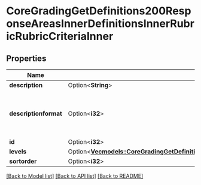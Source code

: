 # CoreGradingGetDefinitions200ResponseAreasInnerDefinitionsInnerRubricRubricCriteriaInner

## Properties

Name | Type | Description | Notes
------------ | ------------- | ------------- | -------------
**description** | Option<**String**> | description | [optional]
**descriptionformat** | Option<**i32**> | description format (1 = HTML, 0 = MOODLE, 2 = PLAIN, or 4 = MARKDOWN) | [optional]
**id** | Option<**i32**> | criterion id | [optional]
**levels** | Option<[**Vec<models::CoreGradingGetDefinitions200ResponseAreasInnerDefinitionsInnerRubricRubricCriteriaInnerLevelsInner>**](core_grading_get_definitions_200_response_areas_inner_definitions_inner_rubric_rubric_criteria_inner_levels_inner.md)> |  | [optional]
**sortorder** | Option<**i32**> | sortorder | [optional]

[[Back to Model list]](../README.md#documentation-for-models) [[Back to API list]](../README.md#documentation-for-api-endpoints) [[Back to README]](../README.md)


